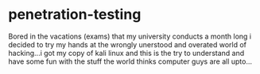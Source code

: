 # penetration-testing

Bored in the vacations (exams) that my university conducts a month long
i decided to try my hands at the wrongly unerstood and overated world
of hacking...i got my copy of kali linux and this is the try to understand and have some 
fun with the stuff the world thinks computer guys are all upto...
